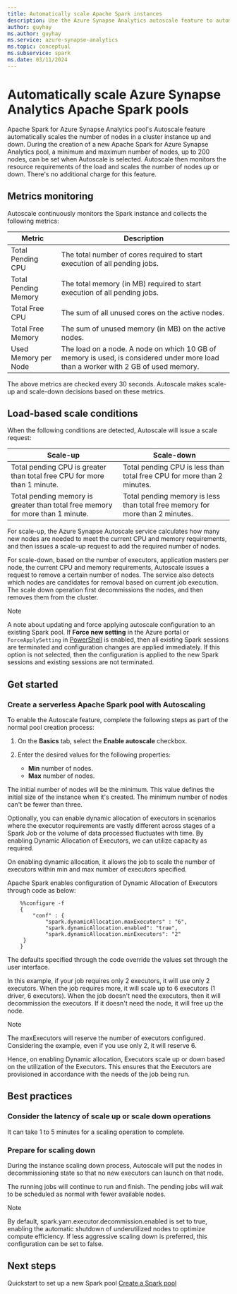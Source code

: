```yaml
---
title: Automatically scale Apache Spark instances
description: Use the Azure Synapse Analytics autoscale feature to automatically scale Apache Spark Pools
author: guyhay
ms.author: guyhay
ms.service: azure-synapse-analytics
ms.topic: conceptual
ms.subservice: spark
ms.date: 03/11/2024
---
```


# Automatically scale Azure Synapse Analytics Apache Spark pools

Apache Spark for Azure Synapse Analytics pool's Autoscale feature automatically scales the number of nodes in a cluster instance up and down. During the creation of a new Apache Spark for Azure Synapse Analytics pool, a minimum and maximum number of nodes, up to 200 nodes, can be set when Autoscale is selected. Autoscale then monitors the resource requirements of the load and scales the number of nodes up or down. There's no additional charge for this feature.

## Metrics monitoring

Autoscale continuously monitors the Spark instance and collects the following metrics:

|Metric|Description|
|---|---|
|Total Pending CPU|The total number of cores required to start execution of all pending jobs.|
|Total Pending Memory|The total memory (in MB) required to start execution of all pending jobs.|
|Total Free CPU|The sum of all unused cores on the active nodes.|
|Total Free Memory|The sum of unused memory (in MB) on the active nodes.|
|Used Memory per Node|The load on a node. A node on which 10 GB of memory is used, is considered under more load than a worker with 2 GB of used memory.|

The above metrics are checked every 30 seconds. Autoscale makes scale-up and scale-down decisions based on these metrics.

## Load-based scale conditions

When the following conditions are detected, Autoscale will issue a scale request:

|Scale-up|Scale-down|
|---|---|
|Total pending CPU is greater than total free CPU for more than 1 minute.|Total pending CPU is less than total free CPU for more than 2 minutes.|
|Total pending memory is greater than total free memory for more than 1 minute.|Total pending memory is less than total free memory for more than 2 minutes.|

For scale-up, the Azure Synapse Autoscale service calculates how many new nodes are needed to meet the current CPU and memory requirements, and then issues a scale-up request to add the required number of nodes.

For scale-down, based on the number of executors, application masters per node, the current CPU and memory requirements, Autoscale issues a request to remove a certain number of nodes. The service also detects which nodes are candidates for removal based on current job execution. The scale down operation first decommissions the nodes, and then removes them from the cluster.

>[!NOTE]
>A note about updating and force applying autoscale configuration to an existing Spark pool. If **Force new setting** in the Azure portal or `ForceApplySetting` in [PowerShell](/powershell/module/az.synapse/update-azsynapsesparkpool) is enabled, then all existing Spark sessions are terminated and configuration changes are applied immediately. If this option is not selected, then the configuration is applied to the new Spark sessions and existing sessions are not terminated.

## Get started

### Create a serverless Apache Spark pool with Autoscaling

To enable the Autoscale feature, complete the following steps as part of the normal pool creation process:

1. On the **Basics** tab, select the **Enable autoscale** checkbox.
1. Enter the desired values for the following properties:

    * **Min** number of nodes.
    * **Max** number of nodes.

The initial number of nodes will be the minimum. This value defines the initial size of the instance when it's created. The minimum number of nodes can't be fewer than three.

Optionally, you can enable dynamic allocation of executors in scenarios where the executor requirements are vastly different across stages of a Spark Job or the volume of data processed fluctuates with time. By enabling Dynamic Allocation of Executors, we can utilize capacity as required.

On enabling dynamic allocation, it allows the job to scale the number of executors within min and max number of executors specified.

Apache Spark enables configuration of Dynamic Allocation of Executors through code as below:

```
    %%configure -f
    {
        "conf" : {
            "spark.dynamicAllocation.maxExecutors" : "6",
            "spark.dynamicAllocation.enabled": "true",
            "spark.dynamicAllocation.minExecutors": "2"
     }
    }
```
The defaults specified through the code override the values set through the user interface.

In this example, if your job requires only 2 executors, it will use only 2 executors.  When the job requires more, it will scale up to 6 executors (1 driver, 6 executors).  When the job doesn't need the executors, then it will decommission the executors. If it doesn't need the node, it will free up the node.

>[!NOTE]
>The maxExecutors will reserve the number of executors configured. Considering the example, even if you use only 2, it will reserve 6. 

Hence, on enabling Dynamic allocation, Executors scale up or down based on the utilization of the Executors. This ensures that the Executors are provisioned in accordance with the needs of the job being run.

## Best practices

### Consider the latency of scale up or scale down operations

It can take 1 to 5 minutes for a scaling operation to complete.

### Prepare for scaling down

During the instance scaling down process, Autoscale will put the nodes in decommissioning state so that no new executors can launch on that node.

The running jobs will continue to run and finish. The pending jobs will wait to be scheduled as normal with fewer available nodes.

> [!NOTE]
>  By default, spark.yarn.executor.decommission.enabled is set to true, enabling the automatic shutdown of underutilized nodes to optimize compute efficiency. If less aggressive scaling down is preferred, this configuration can be set to false.

## Next steps

Quickstart to set up a new Spark pool [Create a Spark pool](../quickstart-create-apache-spark-pool-portal.md)
